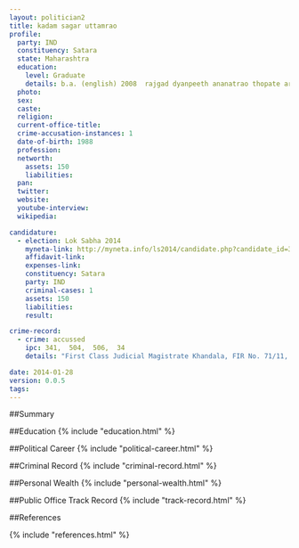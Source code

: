 ```yaml
---
layout: politician2
title: kadam sagar uttamrao
profile: 
  party: IND
  constituency: Satara
  state: Maharashtra
  education: 
    level: Graduate
    details: b.a. (english) 2008  rajgad dyanpeeth ananatrao thopate arts  commerce & science college  bhor  pune
  photo: 
  sex: 
  caste: 
  religion: 
  current-office-title: 
  crime-accusation-instances: 1
  date-of-birth: 1988
  profession: 
  networth: 
    assets: 150
    liabilities: 
  pan: 
  twitter: 
  website: 
  youtube-interview: 
  wikipedia: 

candidature: 
  - election: Lok Sabha 2014
    myneta-link: http://myneta.info/ls2014/candidate.php?candidate_id=3669
    affidavit-link: 
    expenses-link: 
    constituency: Satara 
    party: IND
    criminal-cases: 1
    assets: 150
    liabilities: 
    result:  

crime-record: 
  - crime: accussed
    ipc: 341,  504,  506,  34
    details: "First Class Judicial Magistrate Khandala, FIR No. 71/11, 4-3-2011" 

date: 2014-01-28
version: 0.0.5
tags: 
---
```

##Summary


##Education
{% include "education.html" %}


##Political Career
{% include "political-career.html" %}


##Criminal Record
{% include "criminal-record.html" %}


##Personal Wealth
{% include "personal-wealth.html" %}


##Public Office Track Record
{% include "track-record.html" %}


##References


{% include "references.html" %}